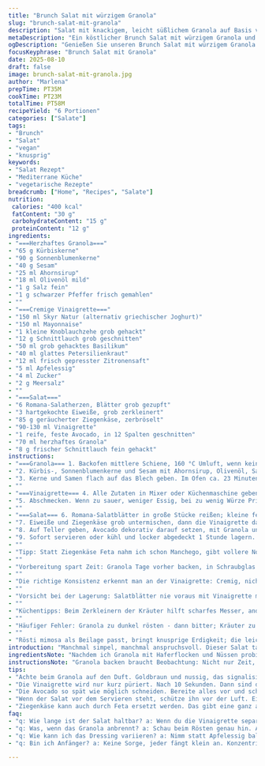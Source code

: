 ```yaml
---
title: "Brunch Salat mit würzigem Granola"
slug: "brunch-salat-mit-granola"
description: "Salat mit knackigem, leicht süßlichem Granola auf Basis von Kürbis- und Sonnenblumenkernen, cremiger italienisch angehauchter Vinaigrette und frischem Gemüse. Statt klassischem Feta wird geräucherter Ziegenkäse verwendet, bringt würzige Tiefe. Avocado bleibt, ersetzt jedoch Weißweinessig durch Apfelessig für etwas fruchtigere Note. Granola herzhaft und knusprig, Vinaigrette cremig mit Kräutern, Joghurtersatz durch Skyr – mehr Biss durch frische Kräuter. Salat kombiniert knackige Süße mit cremiger Säure, gute Balance, braucht keine langen Parkzeiten, sofort essen oder frisch gekühlt lagern. Vegetarisch, glutenfrei, nussfrei, vielseitig."
metaDescription: "Ein köstlicher Brunch Salat mit würzigem Granola und cremiger Vinaigrette. Knackige Textur trifft auf fruchtige Aromen. Perfekt für gesellige Anlässe."
ogDescription: "Genießen Sie unseren Brunch Salat mit würzigem Granola und cremiger Vinaigrette – für einen geselligen Tisch bei jedem Anlass."
focusKeyphrase: "Brunch Salat mit Granola"
date: 2025-08-10
draft: false
image: brunch-salat-mit-granola.jpg
author: "Marlena"
prepTime: PT35M
cookTime: PT23M
totalTime: PT58M
recipeYield: "6 Portionen"
categories: ["Salate"]
tags:
- "Brunch"
- "Salat"
- "vegan"
- "knusprig"
keywords:
- "Salat Rezept"
- "Mediterrane Küche"
- "vegetarische Rezepte"
breadcrumb: ["Home", "Recipes", "Salate"]
nutrition: 
 calories: "400 kcal"
 fatContent: "30 g"
 carbohydrateContent: "15 g"
 proteinContent: "12 g"
ingredients:
- "===Herzhaftes Granola==="
- "65 g Kürbiskerne"
- "90 g Sonnenblumenkerne"
- "40 g Sesam"
- "25 ml Ahornsirup"
- "18 ml Olivenöl mild"
- "1 g Salz fein"
- "1 g schwarzer Pfeffer frisch gemahlen"
- ""
- "===Cremige Vinaigrette==="
- "150 ml Skyr Natur (alternativ griechischer Joghurt)"
- "150 ml Mayonnaise"
- "1 kleine Knoblauchzehe grob gehackt"
- "12 g Schnittlauch grob geschnitten"
- "50 ml grob gehacktes Basilikum"
- "40 ml glattes Petersilienkraut"
- "12 ml frisch gepresster Zitronensaft"
- "5 ml Apfelessig"
- "4 ml Zucker"
- "2 g Meersalz"
- ""
- "===Salat==="
- "6 Romana-Salatherzen, Blätter grob gezupft"
- "3 hartgekochte Eiweiße, grob zerkleinert"
- "85 g geräucherter Ziegenkäse, zerbröselt"
- "90-130 ml Vinaigrette"
- "1 reife, feste Avocado, in 12 Spalten geschnitten"
- "70 ml herzhaftes Granola"
- "8 g frischer Schnittlauch fein gehackt"
instructions:
- "===Granola=== 1. Backofen mittlere Schiene, 160 °C Umluft, wenn kein Umluft, dann 170 °C Ober-/Unterhitze. Backblech mit Backpapier auslegen - keine Sorge, das Granola klebt nicht, sonst Silikonmatte nehmen."
- "2. Kürbis-, Sonnenblumenkerne und Sesam mit Ahornsirup, Olivenöl, Salz und Pfeffer in einer Schüssel mischen. Nicht zu viel rühren, will gleichmäßig, aber ein bisschen Cluster bilden ist okay - bringt Textur später."
- "3. Kerne und Samen flach auf das Blech geben. Im Ofen ca. 23 Minuten rösten (nicht länger, sonst bitter), zwischendurch einmal wenden nach 12 Minuten. Auf Farbe achten: Wenn fast goldbraun, raus - riecht süß-nussig, leicht karamellisiert. Komplett abkühlen lassen auf Gittern, wird knusprig."
- ""
- "===Vinaigrette=== 4. Alle Zutaten in Mixer oder Küchenmaschine geben. Kurz pulsieren bis cremig, nicht zu lange. Sonst verliert man die Frische der Kräuter. Man darf Stücken und Kleinfasern sehen, gibt Charakter."
- "5. Abschmecken. Wenn zu sauer, weniger Essig, bei zu wenig Würze Prise Salz mehr. Im Kühlschrank luftdicht aufbewahren. Hält etwa eine Woche, bitte früher verbrauchen. Temperatur bringt Geschmack besser zur Geltung."
- ""
- "===Salat=== 6. Romana-Salatblätter in große Stücke reißen; kleine feine Stücke werden matschig, lieber groß für Textur."
- "7. Eiweiße und Ziegenkäse grob untermischen, dann die Vinaigrette darübergießen. Schnell, vorsichtig mischen, sonst zerbrechen die Avocadoscheiben später nicht."
- "8. Auf Teller geben, Avocado dekorativ darauf setzen, mit Granola und Schnittlauch bestreuen. Granola unbedingt zum Schluß, dann bleibt es knusprig."
- "9. Sofort servieren oder kühl und locker abgedeckt 1 Stunde lagern. Salatblätter werden sonst weich, Granola verliert Knusprigkeit."
- ""
- "Tipp: Statt Ziegenkäse Feta nahm ich schon Manchego, gibt vollere Note, unterschiedlich aber Wassermenge im Käse beachten, sonst wird Salat feucht. Granola kann man mit gehackten getrockneten Tomaten ergänzen. Zitronensaft immer frisch, schmeckt unglaublich anders."
- ""
- "Vorbereitung spart Zeit: Granola Tage vorher backen, in Schraubglas aufbewahren. Vinaigrette währenddessen machen, auch 2-3 Tage haltbar. Salat aber erst kurz vor dem Servieren zusammenbauen."
- ""
- "Die richtige Konsistenz erkennt man an der Vinaigrette: Cremig, nicht zu dick, soll sich gut verteilen. Eiweiß darf nicht zu fein zerkleinert sein. Avocado weich, aber nicht matschig, innen gelbgrün. Granola beim Kauen knackt kräftig, leicht süßlich-salzig – Balance."
- ""
- "Vorsicht bei der Lagerung: Salatblätter nie voraus mit Vinaigrette mischen zum langen Lagern, wird schnell labbrig. Besser Vinaigrette extra mitbringen oder separat mischen."
- ""
- "Küchentipps: Beim Zerkleinern der Kräuter hilft scharfes Messer, anders drücken sie zu sehr aus. Kräuter frisch aus dem Garten super — auch ein Hauch Minze sorgt für frische Überraschung."
- ""
- "Häufiger Fehler: Granola zu dunkel rösten - dann bitter; Kräuter zu lange mixen - Vinaigrette wird bitter. Lieber etwas grob lassen, das gibt Erlebnis."
- ""
- "Rösti mimosa als Beilage passt, bringt knusprige Erdigkeit; die leichte Säure der Vinaigrette schneidet die wuchtigen Noten des Röstis, guter Kontrast."
introduction: "Manchmal simpel, manchmal anspruchsvoll. Dieser Salat tanzt zwischen herzhaft und frisch, knusprig und cremig. Ich habe oft Granolas probiert, diese Mischung aus Kürbis- und Sonnenblumenkernen trägt bittersüße Röstaromen, nicht wie normale Müsli-Granola süß. Die cremige Vinaigrette mit Skyr und Mayonnaise fängt diese Säure und Frische ein, hält aber Stand gegen den intensiven Geschmack des geräucherten Ziegenkäses. Avocado rundet das Ganze ab, bringt samtige Textur. Die Zubereitung ist ein Geduldsspiel, richtiges Timing für das Granola, frische Kräuter im Dressing, die Eiweiße grob behalten, sorgt für Balance. Das ist einer meiner Favoriten, wenn Gäste kommen - schnell vorzubereiten, doch bleibt bis Schluss knackig und frisch."
ingredientsNote: "Nachdem ich Granola mit Haferflocken und Nüssen probiert hatte, fand ich die reine Kernmischung besser für einen Salat. Nüsse können zu dominant oder allergen sein, also Kürbis, Sonnenblumen und Sesam. Ahornsirup ist nicht nur Süßstoff, sondern karamellisiert die Kerne schonend. Wichtig: Schonendes Öl, Olivenöl mild, nicht kalt oder nussig, sonst übertönt es. Skyr hat weniger Fett als Joghurt, hält Dressing leichter. Mayonnaise sorgt für Stabilität, Crema kann auch wie saure Sahne als Ersatz funktionieren. Ziegenkäse bringt Tiefe, man kann auch Feta nehmen, aber ich vermeide oft Kuhkäse wegen Intensität. Apfelessig tauschte ich gegen Weißweinessig, gibt eine fruchtige Note ohne Säureknall. Frische Kräuter – untermauern Aroma, Kräuter niemals in Dressing zerkochen. Die Avocado reif aber fest, sonst zerfließt sie im Salat und macht alles matschig."
instructionsNote: "Granola backen braucht Beobachtung: Nicht nur Zeit, vor allem sehen und riechen. Sobald eine nussige, süßliche Duftwolke durch die Küche zieht und sich die Kerne goldbraun färben, raus aus dem Ofen. Zu lange macht bitter und zäh. Umrühren nach der Hälfte sichert einheitliche Röstaromen. Vinaigrette im Mixer maximal 10 Sekunden, sonst wird zu dünn, Kräuter zerfallen zu sehr. Frische Kräuter zu grob gehackt geben mehr Biss und Aroma. Salatblätter nach dem Waschen gut trocknen, sonst salzen sie mit Dressing zu sehr. Avocado erst kurz vor Servieren schneiden und darauf setzen – sonst braun. Beim Zusammenmischen zügig arbeiten. Wenn länger warten, alles gut abdecken, um Austrocknen und Oxidation zu verhindern. Küchen-Tricks: Beim Rösten ofenfeste Schalen vorher vorwärmen für noch gleichmäßigere Hitze. Beim Servieren achte auf Mengen: Lieber etwas zu wenig Dressing, sonst ertrinkt der Salat. Granola immer separat servieren, sonst aufweichen. So bleibt die Textur lebendig."
tips:
- "Achte beim Granola auf den Duft. Goldbraun und nussig, das signalisiert den perfekten Röstgrad. Nach 12 Minuten umdrehen, sonst wird es ungleichmäßig. Mit einer Gabel auflockern, das sorgt für die richtige Textur. Lass es auf einem Gitter auskühlen. Hält länger knusprig und frisch."
- "Die Vinaigrette wird nur kurz püriert. Nach 10 Sekunden. Dann sind die Kräuter noch frisch. Zuviel Mixen macht sie bitter. Es reicht, wenn du die Kräuter grob siehst. Wenn sie zu sauer schmeckt, etwas mehr Skyr oder Mayonnaise. Das stabilisiert den Geschmack."
- "Die Avocado so spät wie möglich schneiden. Bereite alles vor und schneide sie nur vor dem Anrichten. Sie sollte reif, aber fest sein. Wenn sie matschig wirkt, ist das ein Zeichen für nicht frische Ware. Bei der Lagerung den Salat nicht mit der Vinaigrette vermischen, das macht alles labbrig."
- "Wenn der Salat vor dem Servieren steht, schütze ihn vor der Luft. Ein feuchtes Tuch darüber hilft, um das Austrocknen zu vermeiden. Das Granola immer separat servieren. Die Knusprigkeit bleibt so garantiert. Nachher einfach auf den Salat streuen und servieren."
- "Ziegenkäse kann auch durch Feta ersetzt werden. Das gibt eine ganz andere Richtung. Manchego ist ebenfalls eine gute Alternative, sorgt für eine vollere Note, aber Achtung, da muss man die Konsistenz im Auge behalten. Frische Kräuter sind wichtig, verwende die aus dem Garten, das gibt eine bessere Aromaentfaltung."
faq:
- "q: Wie lange ist der Salat haltbar? a: Wenn du die Vinaigrette separat aufbewahrst, hält der Salat bis zu einem Tag. Ansonsten wird er schlapp. Auf keinen Fall länger als zwei Tage. Vorbereitete Vinaigrette hält gut eine Woche."
- "q: Was, wenn das Granola anbrennt? a: Schau beim Rösten genau hin. Aroma ist wichtig, sahne die feinen Aromen müssen nussig sein, aber nicht verbrannt. Wenn es doch zu dunkel wird, versuche es mit einer neuen Mischung in Zukunft. Frühes Umrühren hilft."
- "q: Wie kann ich das Dressing variieren? a: Nimm statt Apfelessig balsamischen Essig oder Traubensaft. Er gibt eine fruchtige Tiefe. Teste mit Joghurt oder Quark als Basis. Änderst du die Kräuter, erlebst du einen ganz neuen Geschmack."
- "q: Bin ich Anfänger? a: Keine Sorge, jeder fängt klein an. Konzentriere dich auf das Granola und die Vinaigrette zuerst. Die Salatzutaten können easy angepasst werden. Wenn du einen Fehler machst, improvisiere mit anderen Kräutern oder Käsesorten."

---
```

